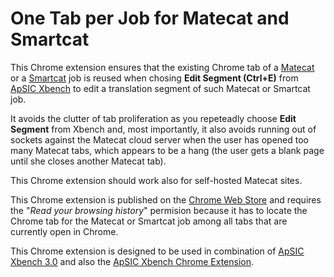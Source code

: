 # One Tab per Job for Matecat and Smartcat
This Chrome extension ensures that the existing Chrome tab of a [Matecat](https://www.matecat.com) or a [Smartcat](https://www.smarcat.ai) job is reused when chosing **Edit Segment (Ctrl+E)** from [ApSIC Xbench](http://www.xbench.net) to edit a translation segment of such Matecat or Smartcat job.

It avoids the clutter of tab proliferation as you repeteadly choose **Edit Segment** from Xbench and, most importantly, it also avoids running out of sockets against the Matecat cloud server when the user has opened too many Matecat tabs, which appears to be a hang (the user gets a blank page until she closes another Matecat tab).

This Chrome extension should work also for self-hosted Matecat sites.

This Chrome extension is published on the [Chrome Web Store](https://chrome.google.com/webstore/detail/one-tab-per-job-for-matec/amlgbghdoipfolgicbijclknldenpijf) and requires the "_Read your browsing history_" permision because it has to locate the Chrome tab for the Matecat or Smartcat job among all tabs that are currently open in Chrome.

This Chrome extension is designed to be used in combination of [ApSIC Xbench 3.0](http://www.xbench.net) and also the [ApSIC Xbench Chrome Extension](https://chrome.google.com/webstore/detail/apsic-xbench-extension/hocobnhnpniphphccgaliheohnobbdjo).
